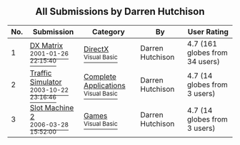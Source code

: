﻿<div align="center">

## All Submissions by Darren Hutchison

</div>

No.  | Submission | Category | By   | User Rating
---- | ---------- | -------- | ---- | -----------
1 | [DX Matrix<br /><sup>2001-01-26 22:15:40</sup>](https://github.com/Planet-Source-Code/darren-hutchison-dx-matrix__1-14746) | [DirectX<br /><sup>Visual Basic</sup>](../ByCategory/directx__1-44.md) | Darren Hutchison | 4.7 (161 globes from 34 users)
2 | [Traffic Simulator<br /><sup>2003-10-22 23:16:46</sup>](https://github.com/Planet-Source-Code/darren-hutchison-traffic-simulator__1-64368) | [Complete Applications<br /><sup>Visual Basic</sup>](../ByCategory/complete-applications__1-27.md) | Darren Hutchison | 4.7 (14 globes from 3 users)
3 | [Slot Machine 2<br /><sup>2006-03-28 15:52:00</sup>](https://github.com/Planet-Source-Code/darren-hutchison-slot-machine-2__1-64859) | [Games<br /><sup>Visual Basic</sup>](../ByCategory/games__1-38.md) | Darren Hutchison | 4.7 (14 globes from 3 users)
